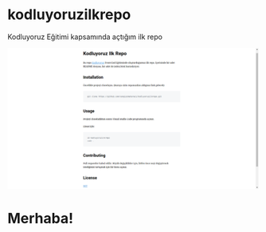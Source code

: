 # kodluyoruzilkrepo
Kodluyoruz Eğitimi kapsamında açtığım ilk repo

![Markdown Resi](markdown.png)



<!DOCTYPE html>
<html lang="tr">
<head>
  <meta charset="UTF-8">
  <title>Ana Sayfa</title>
</head>
<body>
  <h1>Merhaba!</h1>
</body>
</html>
